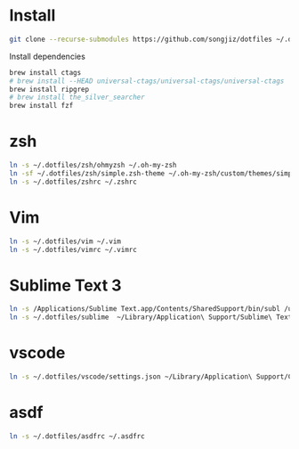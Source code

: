 # Install

```bash
git clone --recurse-submodules https://github.com/songjiz/dotfiles ~/.dotfiles
```

Install dependencies

```bash
brew install ctags
# brew install --HEAD universal-ctags/universal-ctags/universal-ctags
brew install ripgrep
# brew install the_silver_searcher
brew install fzf
```

# zsh

```bash
ln -s ~/.dotfiles/zsh/ohmyzsh ~/.oh-my-zsh
ln -sf ~/.dotfiles/zsh/simple.zsh-theme ~/.oh-my-zsh/custom/themes/simple.zsh-theme
ln -s ~/.dotfiles/zshrc ~/.zshrc
```

# Vim

```bash
ln -s ~/.dotfiles/vim ~/.vim
ln -s ~/.dotfiles/vimrc ~/.vimrc
```

# Sublime Text 3

```bash
ln -s /Applications/Sublime Text.app/Contents/SharedSupport/bin/subl /usr/local/bin/subl
ln -s ~/.dotfiles/sublime  ~/Library/Application\ Support/Sublime\ Text\ 3/Packages/User
```

# vscode

```bash
ln -s ~/.dotfiles/vscode/settings.json ~/Library/Application\ Support/Code/User/settings.json
```

# asdf

```bash
ln -s ~/.dotfiles/asdfrc ~/.asdfrc
```
